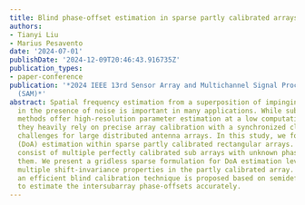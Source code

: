 ```yaml
---
title: Blind phase-offset estimation in sparse partly calibrated arrays
authors:
- Tianyi Liu
- Marius Pesavento
date: '2024-07-01'
publishDate: '2024-12-09T20:46:43.916735Z'
publication_types:
- paper-conference
publication: '*2024 IEEE 13rd Sensor Array and Multichannel Signal Processing Workshop
  (SAM)*'
abstract: Spatial frequency estimation from a superposition of impinging waveforms
  in the presence of noise is important in many applications. While subspace-based
  methods offer high-resolution parameter estimation at a low computational cost,
  they heavily rely on precise array calibration with a synchronized clock, posing
  challenges for large distributed antenna arrays. In this study, we focus on direction-of-arrival
  (DoA) estimation within sparse partly calibrated rectangular arrays. These arrays
  consist of multiple perfectly calibrated sub arrays with unknown phase-offsets among
  them. We present a gridless sparse formulation for DoA estimation leveraging the
  multiple shift-invariance properties in the partly calibrated array. Additionally,
  an efficient blind calibration technique is proposed based on semidefinite relaxation
  to estimate the intersubarray phase-offsets accurately.
---
```


